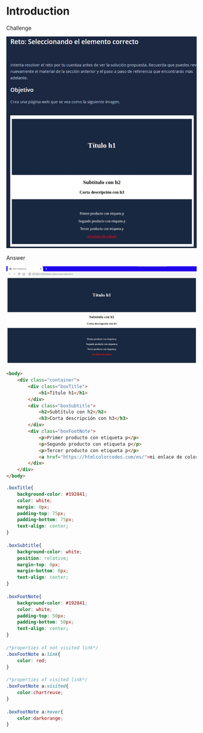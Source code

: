 # Introduction

Challenge

<img src="./figuresReadme/../challenge_9_make_it_real_html_selectores.jpg" width="600"/>

Answer

<img src="./figuresReadme/../challenge_9_answer_make_it_real_html_selectores.jpg" width="600"/>


```html
<body>
    <div class="container">
        <div class="boxTitle">
            <h1>Título h1</h1>
        </div>
        <div class="boxSubtitle">
            <h2>Subtítulo con h2</h2>
            <h3>Corta descripción con h3</h3>
        </div>
        <div class="boxFootNote">
            <p>Primer producto con etiqueta p</p>
            <p>Segundo producto con etiqueta p</p>
            <p>Tercer producto con etiqueta p</p>
            <a href="https://htmlcolorcodes.com/es/">mi enlace de colores</a>
        </div>
    </div>
</body>
```

```css
.boxTitle{
    background-color: #192841;
    color: white;
    margin: 0px;
    padding-top: 75px;
    padding-bottom: 75px;
    text-align: center;
}

.boxSubtitle{
    background-color: white;
    position: relative;
    margin-top: 0px;
    margin-bottom: 0px;
    text-align: center;
}

.boxFootNote{
    background-color: #192841;
    color: white;
    padding-top: 50px;
    padding-bottom: 50px;
    text-align: center;
}

/*properties of not visited link*/
.boxFootNote a:link{
    color: red;
}

/*properties of visited link*/
.boxFootNote a:visited{
    color:chartreuse;
}

.boxFootNote a:hover{
    color:darkorange;
}
```